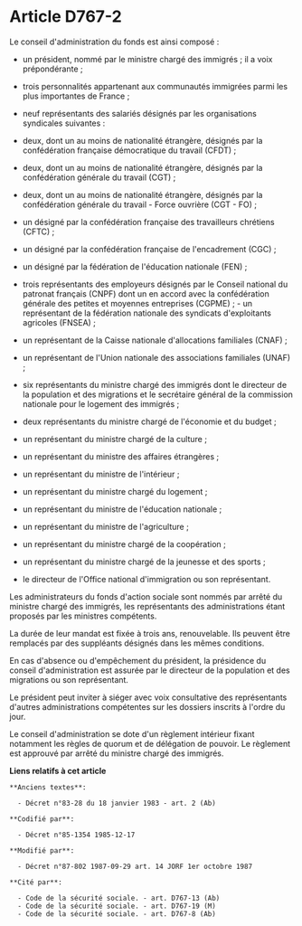 # Article D767-2

Le conseil d'administration du fonds est ainsi composé :

- un président, nommé par le ministre chargé des immigrés ; il a voix prépondérante ;

- trois personnalités appartenant aux communautés immigrées parmi les plus importantes de France ;

- neuf représentants des salariés désignés par les organisations syndicales suivantes :

- deux, dont un au moins de nationalité étrangère, désignés par la confédération française démocratique du travail (CFDT) ;

- deux, dont un au moins de nationalité étrangère, désignés par la confédération générale du travail (CGT) ;

- deux, dont un au moins de nationalité étrangère, désignés par la confédération générale du travail - Force ouvrière (CGT -
FO) ;

- un désigné par la confédération française des travailleurs chrétiens (CFTC) ;

- un désigné par la confédération française de l'encadrement (CGC) ;

- un désigné par la fédération de l'éducation nationale (FEN) ;

- trois représentants des employeurs désignés par le Conseil national du patronat français (CNPF) dont un en accord avec la
confédération générale des petites et moyennes entreprises (CGPME) ;    - un représentant de la fédération nationale des
syndicats d'exploitants agricoles (FNSEA) ;

- un représentant de la Caisse nationale d'allocations familiales (CNAF) ;

- un représentant de l'Union nationale des associations familiales (UNAF) ;

- six représentants du ministre chargé des immigrés dont le directeur de la population et des migrations et le secrétaire
général de la commission nationale pour le logement des immigrés ;

- deux représentants du ministre chargé de l'économie et du budget ;

- un représentant du ministre chargé de la culture ;

- un représentant du ministre des affaires étrangères ;

- un représentant du ministre de l'intérieur ;

- un représentant du ministre chargé du logement ;

- un représentant du ministre de l'éducation nationale ;

- un représentant du ministre de l'agriculture ;

- un représentant du ministre chargé de la coopération ;

- un représentant du ministre chargé de la jeunesse et des sports ;

- le directeur de l'Office national d'immigration ou son représentant.

Les administrateurs du fonds d'action sociale sont nommés par arrêté du ministre chargé des immigrés, les représentants des
administrations étant proposés par les ministres compétents.

La durée de leur mandat est fixée à trois ans, renouvelable. Ils peuvent être remplacés par des suppléants désignés dans les
mêmes conditions.

En cas d'absence ou d'empêchement du président, la présidence du conseil d'administration est assurée par le directeur de la
population et des migrations ou son représentant.

Le président peut inviter à siéger avec voix consultative des représentants d'autres administrations compétentes sur les
dossiers inscrits à l'ordre du jour.

Le conseil d'administration se dote d'un règlement intérieur fixant notamment les règles de quorum et de délégation de
pouvoir. Le règlement est approuvé par arrêté du ministre chargé des immigrés.

**Liens relatifs à cet article**

	**Anciens textes**:

	  - Décret n°83-28 du 18 janvier 1983 - art. 2 (Ab)

	**Codifié par**:

	  - Décret n°85-1354 1985-12-17

	**Modifié par**:

	  - Décret n°87-802 1987-09-29 art. 14 JORF 1er octobre 1987

	**Cité par**:

	  - Code de la sécurité sociale. - art. D767-13 (Ab)
	  - Code de la sécurité sociale. - art. D767-19 (M)
	  - Code de la sécurité sociale. - art. D767-8 (Ab)
